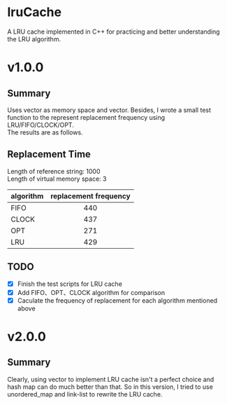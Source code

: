 # lruCache
A LRU cache implemented in C++ for practicing and better understanding the LRU algorithm.  

# v1.0.0
## Summary  
Uses vector as memory space and vector. Besides, I wrote a small test function to the represent replacement frequency using LRU/FIFO/CLOCK/OPT.  
The results are as follows.
## Replacement Time
Length of reference string: 1000  
Length of virtual memory space: 3

| algorithm | replacement frequency |  
| ------------- |:-------------:|
| FIFO | 440 |  
| CLOCK | 437 |
| OPT | 271 |
| LRU | 429 |

## TODO
- [x] Finish the test scripts for LRU cache
- [x] Add FIFO、OPT、CLOCK algorithm for comparison
- [x] Caculate the frequency of replacement for each algorithm mentioned above  

# v2.0.0
## Summary
Clearly, using vector to implement LRU cache isn't a perfect choice and hash map can do much better than that. So in this version, I tried to use unordered_map and link-list to rewrite the LRU cache.
